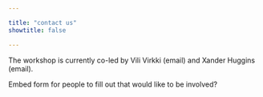 ```yaml
---

title: "contact us"
showtitle: false

---
```




The workshop is currently co-led by Vili Virkki (email) and Xander Huggins (email).



Embed form for people to fill out that would like to be involved?

